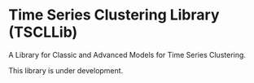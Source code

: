 # Time Series Clustering Library (TSCLLib)

A Library for Classic and Advanced Models for Time Series Clustering.

This library is under development.
